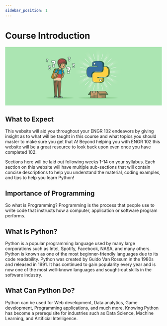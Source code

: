 ```yaml
---
sidebar_position: 1
---
```


# Course Introduction

![Python Image](/img/python-intro.jpg)

## What to Expect
This website will aid you throughout your ENGR 102 endeavors by giving insight as to what will be taught in this course and what topics you should master to make sure you get that A! Beyond helping you with ENGR 102 this website will be a great resource to look back upon even once you have completed 102.

Sections here will be laid out following weeks 1-14 on your syllabus.
Each section on this website will have multiple sub-sections that will contain concise descriptions to help you understand the material, coding examples, and tips to help you learn Python!

## Importance of Programming
So what is Programming? Programming is the process that people use to write code that instructs how a computer, application or software program performs.

## What Is Python?
Python is a popular programming language used by many large corporations such as Intel, Spotify, Facebook, NASA, and many others. Python is known as one of the most beginner-friendly languages due to its code readability. Python was created by Guido Van Rossum in the 1980s and released in 1991. It has continued to gain popularity every year and is now one of the most well-known languages and sought-out skills in the software industry.

## What Can Python Do?
Python can be used for Web development, Data analytics, Game development, Programming applications, and much more. Knowing Python has become a prerequisite for industries such as Data Science, Machine Learning, and Artificial Intelligence.
